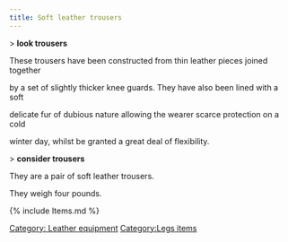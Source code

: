 ```yaml
---
title: Soft leather trousers
---
```


\> **look trousers**

These trousers have been constructed from thin leather pieces joined
together

by a set of slightly thicker knee guards. They have also been lined with
a soft

delicate fur of dubious nature allowing the wearer scarce protection on
a cold

winter day, whilst be granted a great deal of flexibility.

\> **consider trousers**

They are a pair of soft leather trousers.

They weigh four pounds.

{% include Items.md %}

[Category: Leather equipment](Category:_Leather_equipment "wikilink")
[Category:Legs items](Category:Legs_items "wikilink")
